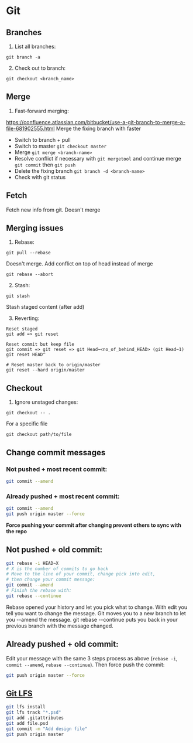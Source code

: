 # Git

## Branches

1. List all branches:

```
git branch -a
```

2. Check out to branch:

```
git checkout <branch_name>
```

## Merge

1. Fast-forward merging:

<href>https://confluence.atlassian.com/bitbucket/use-a-git-branch-to-merge-a-file-681902555.html</href>
Merge the fixing branch with faster
* Switch to branch + pull
* Switch to master ```git checkout master```
* Merge ```git merge <branch-name>```
* Resolve conflict if necessary with ```git mergetool``` and continue merge ```git commit``` then ```git push```
* Delete the fixing branch ```git branch -d <branch-name>```
* Check with git status

## Fetch

Fetch new info from git. Doesn't merge

## Merging issues
1. Rebase:

```
git pull --rebase
```
Doesn't merge. Add conflict on top of head instead of merge

```
git rebase --abort
```

2. Stash:

```
git stash
```

Stash staged content (after add)

3. Reverting:

```
Reset staged
git add => git reset
```

```
Reset commit but keep file
git commit => git reset => git Head~<no_of_behind_HEAD> (git Head~1)
git reset HEAD^

```

```
# Reset master back to origin/master
git reset --hard origin/master
```

## Checkout
1. Ignore unstaged changes:

```
git checkout -- .
```

For a specific file

```
git checkout path/to/file
```

## Change commit messages


### Not pushed + most recent commit:
```bash
git commit --amend
```

### Already pushed + most recent commit:

```bash
git commit --amend
git push origin master --force
```

**Force pushing your commit after changing prevent others to sync with the repo**

## Not pushed + old commit:
```bash
git rebase -i HEAD~X
# X is the number of commits to go back
# Move to the line of your commit, change pick into edit,
# then change your commit message:
git commit --amend
# Finish the rebase with:
git rebase --continue
```
Rebase opened your history and let you pick what to change. With edit you tell you want to change the message. Git moves you to a new branch to let you --amend the message. git rebase --continue puts you back in your previous branch with the message changed.

## Already pushed + old commit:
Edit your message with the same 3 steps process as above (`rebase -i`, `commit --amend`, `rebase --continue`).
Then force push the commit:
```bash
git push origin master --force
```


## [Git LFS](https://git-lfs.github.com/)

```bash
git lfs install
git lfs track "*.psd"
git add .gitattributes
git add file.psd
git commit -m "Add design file"
git push origin master
```